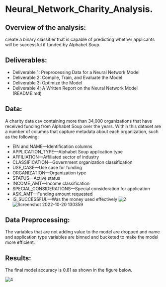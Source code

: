 # Neural_Network_Charity_Analysis.
## Overview of the analysis:
create a binary classifier that is capable of predicting whether applicants will be successful if funded by Alphabet Soup.

## Deliverables:

* Deliverable 1: Preprocessing Data for a Neural Network Model
* Deliverable 2: Compile, Train, and Evaluate the Model
* Deliverable 3: Optimize the Model
* Deliverable 4: A Written Report on the Neural Network Model (README.md)

## Data:
A charity data csv containing more than 34,000 organizations that have received funding from Alphabet Soup over the years. Within this dataset are a number of columns that capture metadata about each organization, such as the following:

* EIN and NAME—Identification columns
* APPLICATION_TYPE—Alphabet Soup application type
* AFFILIATION—Affiliated sector of industry
* CLASSIFICATION—Government organization classification
* USE_CASE—Use case for funding
* ORGANIZATION—Organization type
* STATUS—Active status
* INCOME_AMT—Income classification
* SPECIAL_CONSIDERATIONS—Special consideration for application
* ASK_AMT—Funding amount requested
* IS_SUCCESSFUL—Was the money used effectively
![2](https://user-images.githubusercontent.com/105166481/197109073-5b93b23b-6a14-4e37-94dd-103415509863.png)
![Screenshot 2022-10-20 130359](https://user-images.githubusercontent.com/105166481/197109075-32de6265-2cf7-45e8-b210-1e51120b2e4a.png)

## Data Preprocessing:

The variables that are not adding value to the model are dropped and name and application type variables are binned and bucketed to make the model more efficient.

## Results:

The final model accuracy is 0.81 as shown in the figure below.

![4](https://user-images.githubusercontent.com/105166481/197109044-581914c8-d8e8-46df-8689-028bab3b9a18.png)



